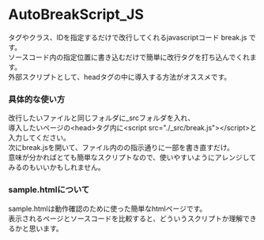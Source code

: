 # AutoBreakScript_JS
 タグやクラス、IDを指定するだけで改行してくれるjavascriptコード break.js です。<br>
 ソースコード内の指定位置に書き込むだけで簡単に改行タグを打ち込んでくれます。 <br>
 外部スクリプトとして、headタグの中に導入する方法がオススメです。<br>
 <h3>具体的な使い方</h3>
 改行したいファイルと同じフォルダに_srcフォルダを入れ、<br>
 導入したいページの&lt;head&gt;タグ内に&lt;script src="./_src/break.js"&gt;&lt;/script&gt;と入力してください。<br>
 次にbreak.jsを開いて、ファイル内のの指示通りに一部を書き直すだけ。<br>
 意味が分かればとても簡単なスクリプトなので、使いやすいようにアレンジしてみるのもいいかもしれません。<br>
 <h3>sample.htmlについて</h3>
 sample.htmlは動作確認のために使った簡単なhtmlページです。<br>
 表示されるページとソースコードを比較すると、どういうスクリプトか理解できるかと思います。
